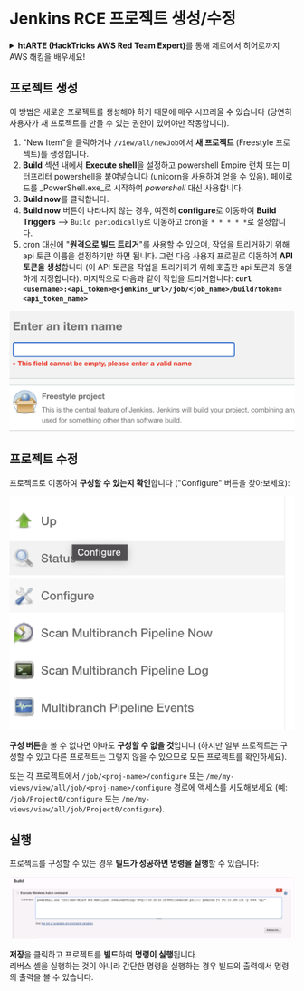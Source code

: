 # Jenkins RCE 프로젝트 생성/수정

<details>

<summary><strong>htARTE (HackTricks AWS Red Team Expert)</strong>를 통해 제로에서 히어로까지 AWS 해킹을 배우세요!</summary>

HackTricks를 지원하는 다른 방법:

* **회사가 HackTricks에 광고되길 원하거나** **PDF 형식의 HackTricks를 다운로드**하려면 [**구독 요금제**](https://github.com/sponsors/carlospolop)를 확인하세요!
* [**공식 PEASS & HackTricks 스왜그**](https://peass.creator-spring.com)를 구매하세요
* [**The PEASS Family**](https://opensea.io/collection/the-peass-family)를 발견하세요, 당사의 독점 [**NFTs**](https://opensea.io/collection/the-peass-family) 컬렉션
* **💬 [Discord 그룹](https://discord.gg/hRep4RUj7f)** 또는 [텔레그램 그룹](https://t.me/peass)에 **가입**하거나 **트위터** 🐦 [**@hacktricks\_live**](https://twitter.com/hacktricks\_live)를 **팔로우**하세요.
* **HackTricks** 및 **HackTricks Cloud** 깃허브 저장소에 PR을 제출하여 **해킹 트릭을 공유**하세요.

</details>

## 프로젝트 생성

이 방법은 새로운 프로젝트를 생성해야 하기 때문에 매우 시끄러울 수 있습니다 (당연히 사용자가 새 프로젝트를 만들 수 있는 권한이 있어야만 작동합니다).

1. "New Item"을 클릭하거나 `/view/all/newJob`에서 **새 프로젝트** (Freestyle 프로젝트)를 생성합니다.
2. **Build** 섹션 내에서 **Execute shell**을 설정하고 powershell Empire 런처 또는 미터프리터 powershell을 붙여넣습니다 (unicorn을 사용하여 얻을 수 있음). 페이로드를 _PowerShell.exe_로 시작하여 _powershell_ 대신 사용합니다.
3. **Build now**를 클릭합니다.
1. **Build now** 버튼이 나타나지 않는 경우, 여전히 **configure**로 이동하여 **Build Triggers** --> `Build periodically`로 이동하고 cron을 `* * * * *`로 설정합니다.
2. cron 대신에 "**원격으로 빌드 트리거**"를 사용할 수 있으며, 작업을 트리거하기 위해 api 토큰 이름을 설정하기만 하면 됩니다. 그런 다음 사용자 프로필로 이동하여 **API 토큰을 생성**합니다 (이 API 토큰을 작업을 트리거하기 위해 호출한 api 토큰과 동일하게 지정합니다). 마지막으로 다음과 같이 작업을 트리거합니다: **`curl <username>:<api_token>@<jenkins_url>/job/<job_name>/build?token=<api_token_name>`**

![](<../../.gitbook/assets/image (165).png>)

## 프로젝트 수정

프로젝트로 이동하여 **구성할 수 있는지 확인**합니다 ("Configure" 버튼을 찾아보세요):

![](<../../.gitbook/assets/image (265).png>)

**구성 버튼**을 볼 수 없다면 아마도 **구성할 수 없을 것**입니다 (하지만 일부 프로젝트는 구성할 수 있고 다른 프로젝트는 그렇지 않을 수 있으므로 모든 프로젝트를 확인하세요).

또는 각 프로젝트에서 `/job/<proj-name>/configure` 또는 `/me/my-views/view/all/job/<proj-name>/configure` 경로에 액세스를 시도해보세요 (예: `/job/Project0/configure` 또는 `/me/my-views/view/all/job/Project0/configure`).

## 실행

프로젝트를 구성할 수 있는 경우 **빌드가 성공하면 명령을 실행**할 수 있습니다:

![](<../../.gitbook/assets/image (98).png>)

**저장**을 클릭하고 프로젝트를 **빌드**하여 **명령이 실행**됩니다.\
리버스 셸을 실행하는 것이 아니라 간단한 명령을 실행하는 경우 빌드의 출력에서 명령의 출력을 볼 수 있습니다.
